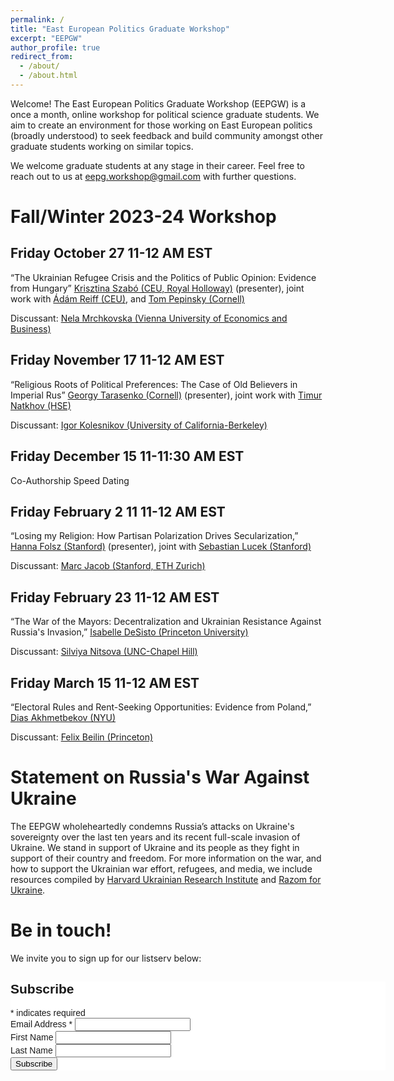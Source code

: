```yaml
---
permalink: /
title: "East European Politics Graduate Workshop"
excerpt: "EEPGW"
author_profile: true
redirect_from: 
  - /about/
  - /about.html
---
```


Welcome! The East European Politics Graduate Workshop (EEPGW) is a once a month, online workshop for political science graduate students. We aim to create an environment for those working on East European politics (broadly understood) to seek feedback and build community amongst other graduate students working on similar topics. 

We welcome graduate students at any stage in their career. Feel free to reach out to us at [eepg.workshop@gmail.com](mailto:eepg.workshop@gmail.com) with further questions.

# Fall/Winter 2023-24 Workshop 

## Friday October 27 11-12 AM EST

“The Ukrainian Refugee Crisis and the Politics of Public Opinion: Evidence from Hungary” [Krisztina Szabó (CEU, Royal Holloway)](https://sites.google.com/view/krisztinaszabo/home) (presenter), joint work with [Ádám Reiff (CEU)](https://sites.google.com/site/adamreiff/), and  [Tom Pepinsky (Cornell)](https://tompepinsky.com/)

Discussant: [Nela Mrchkovska (Vienna University of Economics and Business)](https://www.nelamrchkovska.com/)

## Friday November 17 11-12 AM EST

“Religious Roots of Political Preferences: The Case of Old Believers in Imperial Rus” [Georgy Tarasenko (Cornell)](https://georgytarasenko.com/) (presenter), joint work with [Timur Natkhov (HSE)](https://sites.google.com/view/natkhov/home) 

Discussant: [Igor Kolesnikov (University of California-Berkeley)](https://polisci.berkeley.edu/people/person/igorkolesnikov)

## Friday December 15 11-11:30 AM EST

Co-Authorship Speed Dating

## Friday February 2 11 11-12 AM EST

“Losing my Religion: How Partisan Polarization Drives Secularization,” [Hanna Folsz (Stanford)](https://hannafolsz.github.io/) (presenter), joint with  [Sebastian Lucek (Stanford)](https://politicalscience.stanford.edu/people/sebastian-lucek)

Discussant: [Marc Jacob (Stanford, ETH Zurich)](https://www.marc-s-jacob.com/)

## Friday February 23 11-12 AM EST

“The War of the Mayors: Decentralization and Ukrainian Resistance Against Russia's Invasion,” [Isabelle DeSisto (Princeton University)](https://isabelledesisto.com/)

Discussant: [Silviya Nitsova (UNC-Chapel Hill)](https://www.snitsova.com/)

## Friday March 15 11-12 AM EST

“Electoral Rules and Rent-Seeking Opportunities: Evidence from Poland,” [Dias Akhmetbekov (NYU)](https://twitter.com/DAkhmetbekov)

Discussant: [Felix Beilin (Princeton)](https://politics.princeton.edu/people/felix-beilin)



# Statement on Russia's War Against Ukraine
The EEPGW wholeheartedly condemns Russia’s attacks on Ukraine's sovereignty over the last ten years and its recent full-scale invasion of Ukraine. We stand in support of Ukraine and its people as they fight in support of their country and freedom. For more information on the war, and how to support the Ukrainian war effort, refugees, and media, we include resources compiled by [Harvard Ukrainian Research Institute](https://huri.harvard.edu/russia-ukraine-war) and [Razom for Ukraine](https://www.razomforukraine.org/).

# Be in touch!

We invite you to sign up for our listserv below:

<!-- Begin Mailchimp Signup Form -->
<link href="//cdn-images.mailchimp.com/embedcode/classic-071822.css" rel="stylesheet" type="text/css">
<style type="text/css">
	#mc_embed_signup{background:#fff; clear:left; font:14px Helvetica,Arial,sans-serif;  width:600px;}
	/* Add your own Mailchimp form style overrides in your site stylesheet or in this style block.
	   We recommend moving this block and the preceding CSS link to the HEAD of your HTML file. */
</style>
<div id="mc_embed_signup">
    <form action="https://gmail.us8.list-manage.com/subscribe/post?u=99134527da9464aca87208888&amp;id=466f5358db&amp;f_id=006c67e0f0" method="post" id="mc-embedded-subscribe-form" name="mc-embedded-subscribe-form" class="validate" target="_blank" novalidate>
        <div id="mc_embed_signup_scroll">
        <h2>Subscribe</h2>
        <div class="indicates-required"><span class="asterisk">*</span> indicates required</div>
<div class="mc-field-group">
	<label for="mce-EMAIL">Email Address  <span class="asterisk">*</span>
</label>
	<input type="email" value="" name="EMAIL" class="required email" id="mce-EMAIL" required>
	<span id="mce-EMAIL-HELPERTEXT" class="helper_text"></span>
</div>
<div class="mc-field-group">
	<label for="mce-FNAME">First Name </label>
	<input type="text" value="" name="FNAME" class="" id="mce-FNAME">
	<span id="mce-FNAME-HELPERTEXT" class="helper_text"></span>
</div>
<div class="mc-field-group">
	<label for="mce-LNAME">Last Name </label>
	<input type="text" value="" name="LNAME" class="" id="mce-LNAME">
	<span id="mce-LNAME-HELPERTEXT" class="helper_text"></span>
</div>
	<div id="mce-responses" class="clear foot">
		<div class="response" id="mce-error-response" style="display:none"></div>
		<div class="response" id="mce-success-response" style="display:none"></div>
	</div>    <!-- real people should not fill this in and expect good things - do not remove this or risk form bot signups-->
    <div style="position: absolute; left: -5000px;" aria-hidden="true"><input type="text" name="b_99134527da9464aca87208888_466f5358db" tabindex="-1" value=""></div>
        <div class="optionalParent">
            <div class="clear foot">
                <input type="submit" value="Subscribe" name="subscribe" id="mc-embedded-subscribe" class="button">
        </div>
    </div>
</div>
<script type='text/javascript' src='//s3.amazonaws.com/downloads.mailchimp.com/js/mc-validate.js'></script><script type='text/javascript'>(function($) {window.fnames = new Array(); window.ftypes = new Array();fnames[0]='EMAIL';ftypes[0]='email';fnames[1]='FNAME';ftypes[1]='text';fnames[2]='LNAME';ftypes[2]='text';fnames[3]='ADDRESS';ftypes[3]='address';fnames[4]='PHONE';ftypes[4]='phone';fnames[5]='BIRTHDAY';ftypes[5]='birthday';}(jQuery));var $mcj = jQuery.noConflict(true);</script>
<!--End mc_embed_signup-->
